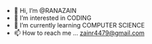 - 👋 Hi, I’m @RANAZAIN
- 👀 I’m interested in CODING
- 🌱 I’m currently learning COMPUTER SCIENCE
- 📫 How to reach me ... zainr4479@gmail.com

<!---
RANAZAIN1/RANAZAIN1 is a ✨ special ✨ repository because its `README.md` (this file) appears on your GitHub profile.
You can click the Preview link to take a look at your changes.
--->
